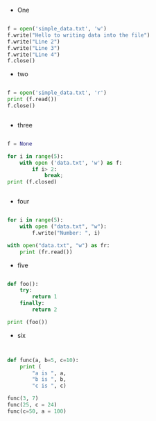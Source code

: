 * One 
```python

f = open('simple_data.txt', 'w')
f.write("Hello to writing data into the file")
f.write("Line 2")
f.write("Line 3")
f.write("Line 4")
f.close()


```
* two 

```python 

f = open('simple_data.txt', 'r') 
print (f.read()) 
f.close()



```

* three


```python

f = None

for i in range(5):
    with open ('data.txt', 'w') as f:
        if i> 2:
            break;
print (f.closed)



```


* four 
```python 

for i in range(5):
    with open ("data.txt", "w"):
        f.write("Number: ", i)

with open("data.txt", "w") as fr:
    print (fr.read()) 


```

* five

```python 

def foo():
	try:
		return 1
	finally: 
		return 2

print (foo())


```


* six 
```python 


def func(a, b=5, c=10):
	print (
		"a is ", a,
		"b is ", b,
		"c is ", c)

func(3, 7)
func(25, c = 24)
func(c=50, a = 100)
 
```
